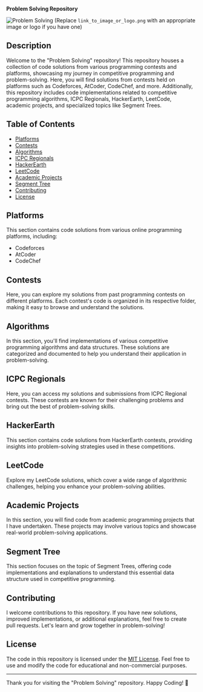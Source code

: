 **Problem Solving Repository**

![Problem Solving](link_to_image_or_logo.png) (Replace `link_to_image_or_logo.png` with an appropriate image or logo if you have one)

## Description

Welcome to the "Problem Solving" repository! This repository houses a collection of code solutions from various programming contests and platforms, showcasing my journey in competitive programming and problem-solving. Here, you will find solutions from contests held on platforms such as Codeforces, AtCoder, CodeChef, and more. Additionally, this repository includes code implementations related to competitive programming algorithms, ICPC Regionals, HackerEarth, LeetCode, academic projects, and specialized topics like Segment Trees.

## Table of Contents

- [Platforms](#platforms)
- [Contests](#contests)
- [Algorithms](#algorithms)
- [ICPC Regionals](#icpc-regionals)
- [HackerEarth](#hackerearth)
- [LeetCode](#leetcode)
- [Academic Projects](#academic-projects)
- [Segment Tree](#segment-tree)
- [Contributing](#contributing)
- [License](#license)

## Platforms

This section contains code solutions from various online programming platforms, including:

- Codeforces
- AtCoder
- CodeChef

## Contests

Here, you can explore my solutions from past programming contests on different platforms. Each contest's code is organized in its respective folder, making it easy to browse and understand the solutions.

## Algorithms

In this section, you'll find implementations of various competitive programming algorithms and data structures. These solutions are categorized and documented to help you understand their application in problem-solving.

## ICPC Regionals

Here, you can access my solutions and submissions from ICPC Regional contests. These contests are known for their challenging problems and bring out the best of problem-solving skills.

## HackerEarth

This section contains code solutions from HackerEarth contests, providing insights into problem-solving strategies used in these competitions.

## LeetCode

Explore my LeetCode solutions, which cover a wide range of algorithmic challenges, helping you enhance your problem-solving abilities.

## Academic Projects

In this section, you will find code from academic programming projects that I have undertaken. These projects may involve various topics and showcase real-world problem-solving applications.

## Segment Tree

This section focuses on the topic of Segment Trees, offering code implementations and explanations to understand this essential data structure used in competitive programming.

## Contributing

I welcome contributions to this repository. If you have new solutions, improved implementations, or additional explanations, feel free to create pull requests. Let's learn and grow together in problem-solving!

## License

The code in this repository is licensed under the [MIT License](LICENSE). Feel free to use and modify the code for educational and non-commercial purposes.

---
Thank you for visiting the "Problem Solving" repository. Happy Coding! 🚀
